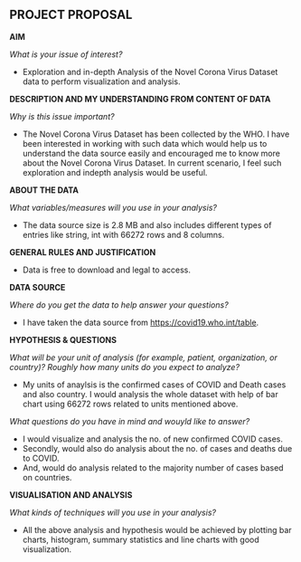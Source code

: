 ## **PROJECT PROPOSAL**

**AIM** 

*What is your issue of interest?*

- Exploration and in-depth Analysis of the Novel Corona Virus Dataset data to perform visualization and analysis.

**DESCRIPTION AND MY UNDERSTANDING FROM CONTENT OF DATA**

*Why is this issue important?*

- The Novel Corona Virus Dataset has been collected by the WHO.
I have been interested in working with such data which would help us to understand the data source easily and encouraged me to know more about the Novel Corona Virus Dataset. In current scenario, I feel such exploration and indepth analysis would be useful.

**ABOUT THE DATA**

*What variables/measures will you use in your analysis?*

- The data source size is 2.8 MB and also includes different types of entries like string, int with 66272 rows and 8 columns.

**GENERAL RULES AND JUSTIFICATION**

- Data is free to download and legal to access.

**DATA SOURCE**

*Where do you get the data to help answer your questions?*

- I have taken the data source from  https://covid19.who.int/table.

**HYPOTHESIS & QUESTIONS**

*What will be your unit of analysis (for example, patient, organization, or country)? Roughly how many units do you expect to analyze?*
 
- My units of anaylsis is the confirmed cases of COVID and Death cases and also country. I would analysis the whole dataset with help of bar chart using 66272 rows related to units mentioned above.

*What questions do you have in mind and wouyld like to answer?*

- I would visualize and analysis the no. of new confirmed COVID cases.
- Secondly, would also do analysis about the no. of cases and deaths due to COVID.
- And, would do analysis related to the majority number of cases based on countries.

**VISUALISATION AND ANALYSIS**

*What kinds of techniques will you use in your analysis?*

- All the above analysis and hypothesis would be achieved by plotting bar charts, histogram, summary statistics and line charts with good visualization.




